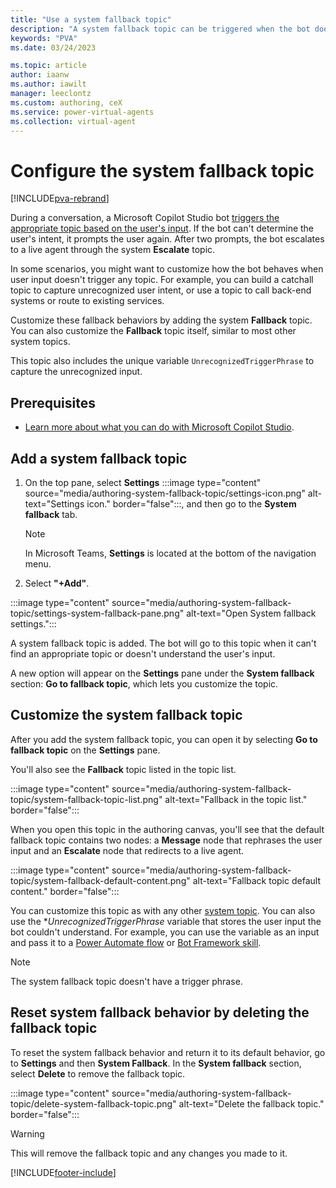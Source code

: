 ```yaml
---
title: "Use a system fallback topic"
description: "A system fallback topic can be triggered when the bot doesn't understand the user's questions."
keywords: "PVA"
ms.date: 03/24/2023

ms.topic: article
author: iaanw
ms.author: iawilt
manager: leeclontz
ms.custom: authoring, ceX
ms.service: power-virtual-agents
ms.collection: virtual-agent
---
```


# Configure the system fallback topic

[!INCLUDE[pva-rebrand](includes/pva-rebrand.md)]

During a conversation, a Microsoft Copilot Studio bot [triggers the appropriate topic based on the user's input](authoring-create-edit-topics.md). If the bot can't determine the user's intent, it prompts the user again. After two prompts, the bot escalates to a live agent through the system **Escalate** topic.

In some scenarios, you might want to customize how the bot behaves when user input doesn't trigger any topic. For example, you can build a catchall topic to capture unrecognized user intent, or use a topic to call back-end systems or route to existing services.

Customize these fallback behaviors by adding the system **Fallback** topic. You can also customize the **Fallback** topic itself, similar to most other system topics.

This topic also includes the unique variable `UnrecognizedTriggerPhrase` to capture the unrecognized input.

## Prerequisites

- [Learn more about what you can do with Microsoft Copilot Studio](fundamentals-what-is-power-virtual-agents.md).

## Add a system fallback topic

1. On the top pane, select **Settings** :::image type="content" source="media/authoring-system-fallback-topic/settings-icon.png" alt-text="Settings icon." border="false":::, and then go to the **System fallback** tab.

    >[!NOTE]
    > In Microsoft Teams, **Settings** is located at the bottom of the navigation menu.

1. Select **"+Add"**.

  :::image type="content" source="media/authoring-system-fallback-topic/settings-system-fallback-pane.png" alt-text="Open System fallback settings.":::

A system fallback topic is added. The bot will go to this topic when it can't find an appropriate topic or doesn't understand the user's input.

A new option will appear on the **Settings** pane under the **System fallback** section: **Go to fallback topic**, which lets you customize the topic.

## Customize the system fallback topic

After you add the system fallback topic, you can open it by selecting **Go to fallback topic** on the **Settings** pane.

You'll also see the **Fallback** topic listed in the topic list.

:::image type="content" source="media/authoring-system-fallback-topic/system-fallback-topic-list.png" alt-text="Fallback in the topic list." border="false":::

When you open this topic in the authoring canvas, you'll see that the default fallback topic contains two nodes: a **Message** node that rephrases the user input and an **Escalate** node that redirects to a live agent.

:::image type="content" source="media/authoring-system-fallback-topic/system-fallback-default-content.png" alt-text="Fallback topic default content." border="false":::

You can customize this topic as with any other [system topic](authoring-create-edit-topics.md). You can also use the *_UnrecognizedTriggerPhrase_ variable that stores the user input the bot couldn't understand. For example, you can use the variable as an input and pass it to a [Power Automate flow](advanced-flow-input-output.md) or [Bot Framework skill](advanced-use-skills.md).

> [!NOTE]
> The system fallback topic doesn't have a trigger phrase.

## Reset system fallback behavior by deleting the fallback topic

To reset the system fallback behavior and return it to its default behavior, go to **Settings** and then **System Fallback**. In the **System fallback** section, select **Delete** to remove the fallback topic.

:::image type="content" source="media/authoring-system-fallback-topic/delete-system-fallback-topic.png" alt-text="Delete the fallback topic." border="false":::

> [!WARNING]
> This will remove the fallback topic and any changes you made to it.

[!INCLUDE[footer-include](includes/footer-banner.md)]
